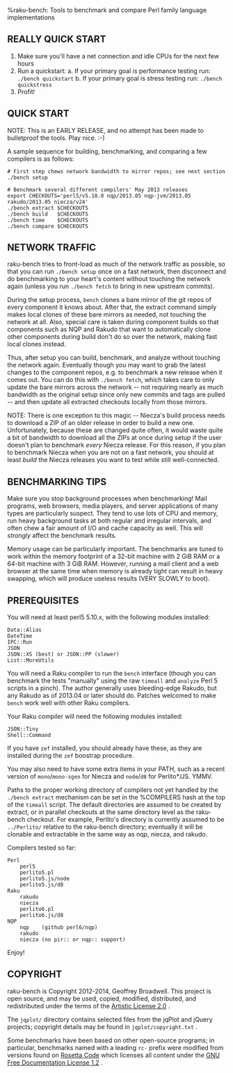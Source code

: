 %raku-bench: Tools to benchmark and compare Perl family language implementations

<!--

TABLE OF CONTENTS
-----------------
* REALLY QUICK START
* QUICK START
* NETWORK TRAFFIC
* BENCHMARKING TIPS
* PREREQUISITES
* COPYRIGHT

-->


REALLY QUICK START
------------------
1. Make sure you'll have a net connection and idle CPUs for the next few hours
2. Run a quickstart:
   a. If your primary goal is performance testing run: `./bench quickstart`
   b. If your primary goal is stress testing run:      `./bench quickstress`
3. Profit!


QUICK START
-----------
NOTE:  This is an EARLY RELEASE, and no attempt has been made to bulletproof
       the tools.  Play nice.  :-)

A sample sequence for building, benchmarking, and comparing a few
compilers is as follows:

    # First step chews network bandwidth to mirror repos; see next section
    ./bench setup

    # Benchmark several different compilers' May 2013 releases
    export CHECKOUTS='perl5/v5.18.0 nqp/2013.05 nqp-jvm/2013.05 rakudo/2013.05 niecza/v24'
    ./bench extract $CHECKOUTS
    ./bench build   $CHECKOUTS
    ./bench time    $CHECKOUTS
    ./bench compare $CHECKOUTS


NETWORK TRAFFIC
---------------
raku-bench tries to front-load as much of the network traffic as possible,
so that you can run `./bench setup` once on a fast network, then disconnect
and do benchmarking to your heart's content without touching the network
again (unless you run `./bench fetch` to bring in new upstream commits).

During the setup process, `bench` clones a bare mirror of the git repos of
every component it knows about.  After that, the extract command simply
makes local clones of these bare mirrors as needed, not touching the network
at all.  Also, special care is taken during component builds so that
components such as NQP and Rakudo that want to automatically clone other
components during build don't do so over the network, making fast local
clones instead.

Thus, after setup you can build, benchmark, and analyze without touching the
network again.  Eventually though you may want to grab the latest changes to
the component repos, e.g. to benchmark a new release when it comes out.  You
can do this with `./bench fetch`, which takes care to only update the bare
mirrors across the network -- not requiring nearly as much bandwidth as the
original setup since only new commits and tags are pulled -- and then update
all extracted checkouts locally from those mirrors.

NOTE: There is one exception to this magic -- Niecza's build process needs
to download a ZIP of an older release in order to build a new one.
Unfortunately, because these are changed quite often, it would waste quite a
bit of bandwidth to download all the ZIPs at once during setup if the user
doesn't plan to benchmark *every* Niecza release.  For this reason, if you
plan to benchmark Niecza when you are not on a fast network, you should at
least *build* the Niecza releases you want to test while still well-connected.


BENCHMARKING TIPS
-----------------
Make sure you stop background processes when benchmarking!  Mail programs,
web browsers, media players, and server applications of many types are
particularly suspect.  They tend to use lots of CPU and memory, run heavy
background tasks at both regular and irregular intervals, and often chew a
fair amount of I/O and cache capacity as well.  This will *strongly* affect
the benchmark results.

Memory usage can be particularly important.  The benchmarks are tuned to
work within the memory footprint of a 32-bit machine with 2 GiB RAM or a
64-bit machine with 3 GiB RAM.  However, running a mail client and a web
browser at the same time when memory is already tight can result in heavy
swapping, which will produce useless results (VERY SLOWLY to boot).


PREREQUISITES
-------------
You will need at least perl5 5.10.x, with the following modules installed:

    Data::Alias
    DateTime
    IPC::Run
    JSON
    JSON::XS (best) or JSON::PP (slower)
    List::MoreUtils

You will need a Raku compiler to run the `bench` interface (though you can
benchmark the tests "manually" using the raw `timeall` and `analyze` Perl 5
scripts in a pinch).  The author generally uses bleeding-edge Rakudo, but any
Rakudo as of 2013.04 or later should do.  Patches welcomed to make `bench`
work well with other Raku compilers.

Your Raku compiler will need the following modules installed:

    JSON::Tiny
    Shell::Command

If you have `zef` installed, you should already have these, as they are
installed during the `zef` boostrap procedure.

You may also need to have some extra items in your PATH, such as a recent
version of `mono`/`mono-sgen` for Niecza and `node`/`d8` for Perlito*/JS.
YMMV.

Paths to the proper working directory of compilers not yet handled by the
`./bench extract` mechanism can be set in the %COMPILERS hash at the top
of the `timeall` script.  The default directories are assumed to be created
by extract, or in parallel checkouts at the same directory level as the
raku-bench checkout.  For example, Perlito's directory is currently assumed
to be `../Perlito/` relative to the raku-bench directory; eventually it will
be clonable and extractable in the same way as nqp, niecza, and rakudo.

Compilers tested so far:

    Perl
        perl5
        perlito5.pl
        perlito5.js/node
        perlito5.js/d8
    Raku
        rakudo
        niecza
        perlito6.pl
        perlito6.js/d8
    NQP
        nqp    (github perl6/nqp)
        rakudo
        niecza (no pir:: or nqp:: support)

Enjoy!


COPYRIGHT
---------

raku-bench is Copyright 2012-2014, Geoffrey Broadwell.  This project is
open source, and may be used, copied, modified, distributed, and redistributed
under the terms of the
[Artistic License 2.0](http://www.perlfoundation.org/artistic_license_2_0) .

The `jqplot/` directory contains selected files from the jqPlot and jQuery
projects; copyright details may be found in `jqplot/copyright.txt` .

Some benchmarks have been based on other open-source programs; in particular,
benchmarks named with a leading `rc-` prefix were modified from versions found
on [Rosetta Code](http://rosettacode.org/wiki/Rosetta_Code) which licenses all
content under the
[GNU Free Documentation License 1.2](http://www.gnu.org/licenses/fdl-1.2.html) .
